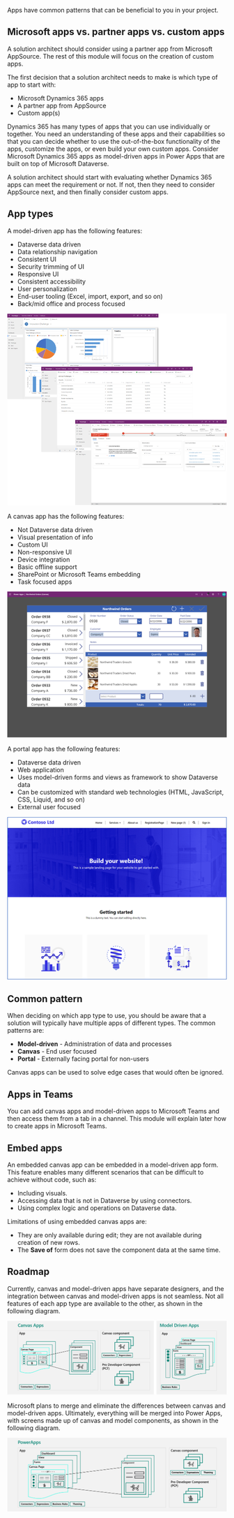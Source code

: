 Apps have common patterns that can be beneficial to you in your project.

## Microsoft apps vs. partner apps vs. custom apps

A solution architect should consider using a partner app from Microsoft AppSource. The rest of this module will focus on the creation of custom apps.

The first decision that a solution architect needs to make is which type of app to start with:

- Microsoft Dynamics 365 apps
- A partner app from AppSource
- Custom app(s) 

Dynamics 365 has many types of apps that you can use individually or together. You need an understanding of these apps and their capabilities so that you can decide whether to use the out-of-the-box functionality of the apps, customize the apps, or even build your own custom apps. Consider Microsoft Dynamics 365 apps as model-driven apps in Power Apps that are built on top of Microsoft Dataverse.

A solution architect should start with evaluating whether Dynamics 365 apps can meet the requirement or not. If not, then they need to consider AppSource next, and then finally consider custom apps.

## App types

A model-driven app has the following features:

- Dataverse data driven
- Data relationship navigation
- Consistent UI
- Security trimming of UI
- Responsive UI
- Consistent accessibility
- User personalization
- End-user tooling (Excel, import, export, and so on)
- Back/mid office and process focused

![Screenshot that shows a model-driven app.](../media/2-model-app.png)

A canvas app has the following features:

- Not Dataverse data driven
- Visual presentation of info
- Custom UI
- Non-responsive UI
- Device integration
- Basic offline support
- SharePoint or Microsoft Teams embedding
- Task focused apps

![Screenshot that shows a canvas app.](../media/2-canvas-app.png)

A portal app has the following features:

- Dataverse data driven
- Web application
- Uses model-driven forms and views as framework to show Dataverse data
- Can be customized with standard web technologies (HTML, JavaScript, CSS, Liquid, and so on)
- External user focused

![Screenshot showing the use of a portal app.](../media/2-portal-app.png)

## Common pattern

When deciding on which app type to use, you should be aware that a solution will typically have multiple apps of different types. The common patterns are:

- **Model-driven** - Administration of data and processes
- **Canvas** - End user focused
- **Portal** - Externally facing portal for non-users

Canvas apps can be used to solve edge cases that would often be ignored.

## Apps in Teams

You can add canvas apps and model-driven apps to Microsoft Teams and then access them from a tab in a channel. This module will explain later how to create apps in Microsoft Teams.

## Embed apps

An embedded canvas app can be embedded in a model-driven app form. This feature enables many different scenarios that can be difficult to achieve without code, such as:

- Including visuals.
- Accessing data that is not in Dataverse by using connectors.
- Using complex logic and operations on Dataverse data.

Limitations of using embedded canvas apps are:

- They are only available during edit; they are not available during creation of new rows.
- The **Save of** form does not save the component data at the same time.

## Roadmap

Currently, canvas and model-driven apps have separate designers, and the integration between canvas and model-driven apps is not seamless. Not all features of each app type are available to the other, as shown in the following diagram.

![Diagram of canvas and model-driven apps as they are currently managed.](../media/2-roadmap-1.png)

Microsoft plans to merge and eliminate the differences between canvas and model-driven apps. Ultimately, everything will be merged into Power Apps, with screens made up of canvas and model components, as shown in the following diagram.

![Diagram of canvas and model-driven apps as they are envisaged in the future.](../media/2-roadmap-2.png)
